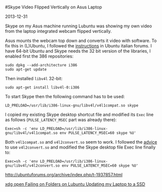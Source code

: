 #Skype Video Flipped Vertically on Asus Laptop

2013-12-31

<!--- tags: linux -->

Skype on my Asus machine running Lubuntu was showing my own video from the laptop integrated webcam flipped vertically.

Asus mounts the webcam top down and converts it video with software. To fix this in (L)Ubuntu, I followed the [instructions](http://forum.ubuntu-it.org/viewtopic.php?f=95&t=546530) in Ubuntu italian forums. I have 64-bit Ubuntu and Skype needs the 32 bit version of the libraries, I enabled first the 386 repositories:
```
sudo dpkg --add-architecture i386
sudo apt-get update
```

Then installed `libv4l` 32-bit:
```
sudo apt-get install libv4l-0:i386
```
To start Skype then the following command has to be used:
```
LD_PRELOAD=/usr/lib/i386-linux-gnu/libv4l/v4l1compat.so skype
```

I copied my existing Skype desktop shortcut file and modified its `Exec` line as follows (`PULSE_LATENCY_MSEC` part was already there):
```
Exec=sh -c 'env LD_PRELOAD=/usr/lib/i386-linux-gnu/libv4l/v4l1compat.so env PULSE_LATENCY_MSEC=60 skype %U'
```

Both `v4l1compat.so` and `v4l2convert.so` seem to work. I followed the [advice](http://ubuntuforums.org/archive/index.php/t-1937857.html) to use `v4l2convert.so` and modified the Skype desktop file Exec line finally to:

```
Exec=sh -c 'env LD_PRELOAD=/usr/lib/i386-linux-gnu/libv4l/v4l2convert.so env PULSE_LATENCY_MSEC=60 skype %U'
```

http://ubuntuforums.org/archive/index.php/t-1937857.html

<ins class='nfooter'><a rel='prev' id='fprev' href='#blog/2014/2014-01-06-xdg-open-Failing-on-Folders-on-Lubuntu.md'>xdg open Failing on Folders on Lubuntu</a> <a rel='next' id='fnext' href='#blog/2013/2013-12-29-Updating-my-Laptop-to-a-SSD.md'>Updating my Laptop to a SSD</a></ins>
